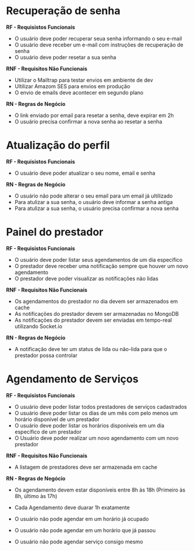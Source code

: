 # Recuperação de senha

**RF - Requisistos Funcionais**

 - O usuário deve poder recuperar seua senha informando o seu e-mail
 - O usuário deve receber um e-mail com instruções de recuperação de senha
 - O usuário deve poder resetar a sua senha

**RNF - Requisitos Não Funcionais**

- Utilizar o Mailtrap para testar envios em ambiente de dev
- Ultilizar Amazom SES para envios em produção
- O envio de emails deve acontecer em segundo plano

**RN - Regras de Negócio**

- O link enviado por email para resetar a senha, deve expirar em 2h
- O usuário precisa confirmar a nova senha ao resetar a senha

# Atualização do perfil

**RF - Requisistos Funcionais**

- O usuário deve poder atualizar o seu nome, email e senha

**RN - Regras de Negócio**

- O usuário não pode alterar o seu email para um email já ultilizado
- Para atulizar a sua senha, o usuário deve informar a senha antiga
- Para atulizar a sua senha, o usuário precisa confirmar a nova senha


# Painel do prestador

**RF - Requisistos Funcionais**

- O usuário deve poder listar seus agendamentos de um dia específico
- O prestador deve receber uma notificação sempre que houver um novo agendamento
- O prestador deve poder visualizar as notificações não lidas

**RNF - Requisitos Não Funcionais**

- Os agendamentos do prestador no dia devem ser armazenados em cache
- As notificações do prestador devem ser armazenadas no MongoDB
- As notificações do prestador devem ser enviadas em tempo-real utilizando Socket.io

**RN - Regras de Negócio**

- A notificação deve ter um status de lida ou não-lida para que o prestador possa controlar

# Agendamento de Serviços

**RF - Requisistos Funcionais**

- O usuário deve poder listar todos prestadores de serviços cadastrados
- O usuário deve poder listar os dias de um mês com pelo menos um horário disponível de um prestador
- O usuário deve poder listar os horários disponíveis em um dia específico de um prestador
- O Usuário deve poder realizar um novo agendamento com um novo prestador

**RNF - Requisitos Não Funcionais**

- A listagem de prestadores deve ser armazenada em cache

**RN - Regras de Negócio**

- Os agendamento devem estar disponíveis entre 8h às 18h (Primeiro às 8h, último às 17h)

- Cada Agendamento deve duarar 1h exatamente
- O usuário não pode agendar em um horário já ocupado
- O usuário não pode agendar em um horário que já passou
- O usuário não pode agendar serviço consigo mesmo
